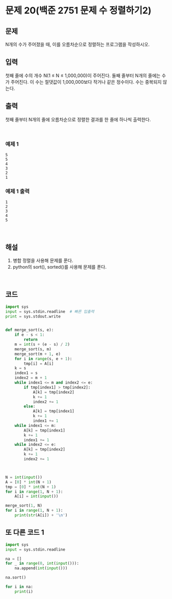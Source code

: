 # 문제 20(백준 2751 문제 수 정렬하기2)

## 문제

N개의 수가 주어졌을 때, 이를 오름차순으로 정렬하는 프로그램을 작성하시오.

## 입력

첫째 줄에 수의 개수 N(1 ≤ N ≤ 1,000,000)이 주어진다. 둘째 줄부터 N개의 줄에는 수가 주어진다. 이 수는 절댓값이 1,000,000보다 작거나 같은 정수이다. 수는 중복되지 않는다.

## 출력

첫째 줄부터 N개의 줄에 오름차순으로 정렬한 결과를 한 줄에 하나씩 출력한다.

<br>

### 예제 1

```
5
5
4
3
2
1
```

### 예제 1 출력

```
1
2
3
4
5
```

<br>

## 해설

1. 병합 정렬을 사용해 문제를 푼다.
2. python의 sort(), sorted()를 사용해 문제를 푼다.

<br>

## 코드

```python
import sys
input = sys.stdin.readline  # 빠른 입출력
print = sys.stdout.write


def merge_sort(s, e):
    if e - s < 1:
        return
    m = int(s + (e - s) / 2)
    merge_sort(s, m)
    merge_sort(m + 1, e)
    for i in range(s, e + 1):
        tmp[i] = A[i]
    k = s
    index1 = s
    index2 = m + 1
    while index1 <= m and index2 <= e:
        if tmp[index1] > tmp[index2]:
            A[k] = tmp[index2]
            k += 1
            index2 += 1
        else:
            A[k] = tmp[index1]
            k += 1
            index1 += 1
    while index1 <= m:
        A[k] = tmp[index1]
        k += 1
        index1 += 1
    while index2 <= e:
        A[k] = tmp[index2]
        k += 1
        index2 += 1



N = int(input())
A = [0] * int(N + 1)
tmp = [0] * int(N + 1)
for i in range(1, N + 1):
    A[i] = int(input())

merge_sort(1, N)
for i in range(1, N + 1):
    print(str(A[i]) + '\n')
```

## 또 다른 코드 1

```python
import sys
input = sys.stdin.readline

na = []
for _ in range(0, int(input())):
    na.append(int(input()))

na.sort()

for i in na:
    print(i)
```
